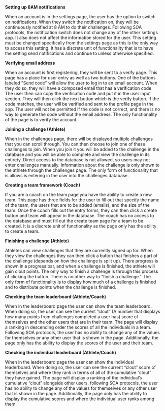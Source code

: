 **Setting up 8AM notifications**

When an account is in the settings page, the user has the option to switch on notifications. When they switch the notification on, they will be continuously notified at 8 AM to do their challenges. Following SOA protocols, the notification switch does not change any of the other settings app. It also does not affect the information stored for the user. This setting must be changed specifically from the settings page as this is the only way to access this setting. It has a discrete unit of functionality that is to have the setting send notifications and continue to unless otherwise specified. 

**Verifying email address**

When an account is first registering, they will be sent to a verify page. This page has a place for user entry as well as two buttons. One of the buttons labeled "Send code" will allow the user to log in to an email account. When they do so, they will have a composed email that has a verification code. The user then can copy the verification code and put it in the user input section. They will then click the next button which is the verify button. If the code matches, the user will be verified and sent to the profile page in the app. The user will not be permitted if the code is not correct, and there is no way to generate the code without the email address. The only functionality of the page is to verify the account. 

**Joining a challenge (Athlete)**

When in the challenges page, there will be displayed multiple challenges that you can scroll through. You can then choose to join one of these challenges to join. When you join it you will be added to the challenge in the database and you will be able to complete and view the challenge in its entirety. Direct access to the database is not allowed, so users may not enter challenges manually. Information about the challenge is only shown to the athlete through the challenges page. The only form of functionality that is allows is entering in the user into the challenges database. 

**Creating a team framework (Coach)**

If you are a coach on the team page you have the ability to create a new team. This page has three fields for the user to fill out that specify the name of the team, the users that are to be added (emails), and the size of the team. Once the coach fills out the entry forms, they can then click a create button and team will appear in the database. The coach has no access to the database and must fill out the create team page for a team to be created. It is a discrete unit of functionality as the page only has the ability to create a team. 

**Finishing a challenge (Athlete)**

Athletes can view challenges that they are currently signed up for. When they view the challenges they can then click a button that finishes a part of the challenge (depends on how the challenge is split up). There progress is shown in a progress bar, and when a challenge is finished, the athlete will gain clout points. The only way to finish a challenge is through this process of clicking the button. There is no other way to "finish a challenge." The only form of functionality is to display how much of a challenge is finished and to distribute points when the challenge is finished. 

**Checking the team leaderboard (Athlete/Coach)**

When in the leaderboard page the user can show the team leaderboard. When doing so, the user can see the current “clout” (A number that displays how many points from challenges completed a user has) score of themselves and the other users that are in their team. The page will display a ranking in descending order the scores of all the individuals in a team. Following SOA protocols, the user has no ability to change any of the values for themselves or any other user that is shown in the page. Additionally, the page only has the ability to display the scores of the user and their team. 

**Checking the individual leaderboard (Athlete/Coach)**

When in the leaderboard page the user can show the individual leaderboard. When doing so, the user can see the current “clout” score of themselves and where they rank in terms of all of the cumulative “clout” they have gained. The page will display a ranking of the individual’s cumulative “clout” alongside other users. following SOA protocols, the user has no ability to change any of the values for themselves or any other user that is shown in the page. Additionally, the page only has the ability to display the cumulative scores and where the individual user ranks among them.


